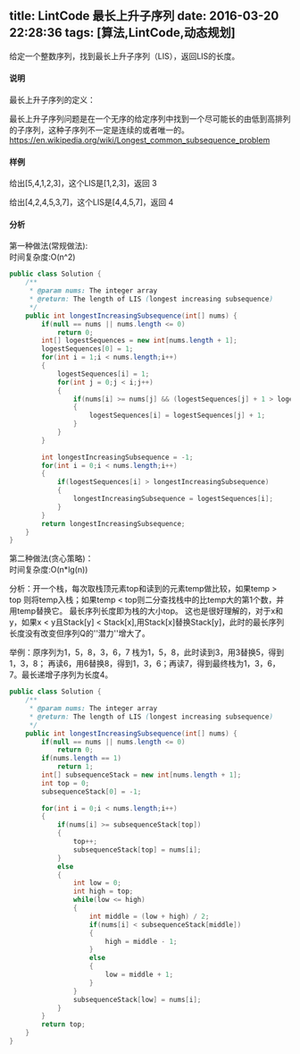 title: LintCode 最长上升子序列
date: 2016-03-20 22:28:36
tags: [算法,LintCode,动态规划]
---

给定一个整数序列，找到最长上升子序列（LIS），返回LIS的长度。

#### 说明
最长上升子序列的定义：

最长上升子序列问题是在一个无序的给定序列中找到一个尽可能长的由低到高排列的子序列，这种子序列不一定是连续的或者唯一的。
https://en.wikipedia.org/wiki/Longest_common_subsequence_problem

#### 样例

给出[5,4,1,2,3]，这个LIS是[1,2,3]，返回 3

给出[4,2,4,5,3,7]，这个LIS是[4,4,5,7]，返回 4

#### 分析

第一种做法(常规做法):<br>
时间复杂度:O(n^2)

```java
public class Solution {
    /**
     * @param nums: The integer array
     * @return: The length of LIS (longest increasing subsequence)
     */
    public int longestIncreasingSubsequence(int[] nums) {
		if(null == nums || nums.length <= 0)
			return 0;
		int[] logestSequences = new int[nums.length + 1];
		logestSequences[0] = 1;
		for(int i = 1;i < nums.length;i++)
		{
			logestSequences[i] = 1;
			for(int j = 0;j < i;j++)
			{
				if(nums[i] >= nums[j] && (logestSequences[j] + 1 > logestSequences[i])) // 核心代码
				{
					logestSequences[i] = logestSequences[j] + 1;
				}
			}
		}
		
		int longestIncreasingSubsequence = -1;
		for(int i = 0;i < nums.length;i++)
		{
			if(logestSequences[i] > longestIncreasingSubsequence)
			{
				longestIncreasingSubsequence = logestSequences[i];
			}
		}
		return longestIncreasingSubsequence;
    }
}

```

第二种做法(贪心策略)：<br>
时间复杂度:O(n*lg(n))

分析：开一个栈，每次取栈顶元素top和读到的元素temp做比较，如果temp > top 则将temp入栈；如果temp < top则二分查找栈中的比temp大的第1个数，并用temp替换它。 最长序列长度即为栈的大小top。
这也是很好理解的，对于x和y，如果x < y且Stack[y] < Stack[x],用Stack[x]替换Stack[y]，此时的最长序列长度没有改变但序列Q的''潜力''增大了。<br>

举例：原序列为1，5，8，3，6，7
栈为1，5，8，此时读到3，用3替换5，得到1，3，8； 再读6，用6替换8，得到1，3，6；再读7，得到最终栈为1，3，6，7。最长递增子序列为长度4。

```java
public class Solution {
    /**
     * @param nums: The integer array
     * @return: The length of LIS (longest increasing subsequence)
     */
    public int longestIncreasingSubsequence(int[] nums) {
		if(null == nums || nums.length <= 0)
			return 0;
		if(nums.length == 1)
			return 1;
		int[] subsequenceStack = new int[nums.length + 1];
		int top = 0;
		subsequenceStack[0] = -1;
		
		for(int i = 0;i < nums.length;i++)
		{
			if(nums[i] >= subsequenceStack[top])
			{
				top++;
				subsequenceStack[top] = nums[i];
			}
			else
			{
				int low = 0;
				int high = top;
				while(low <= high)
				{
					int middle = (low + high) / 2;
					if(nums[i] < subsequenceStack[middle])
					{
						high = middle - 1;
					}
					else
					{
						low = middle + 1;
					}
				}
				subsequenceStack[low] = nums[i];
			}
		}
		return top;
    }
}

```
